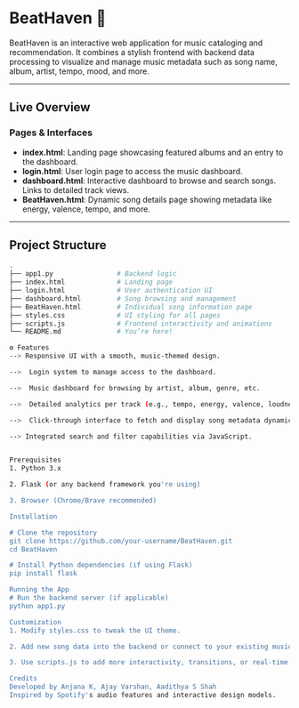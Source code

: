 # BeatHaven 🎵
BeatHaven is an interactive web application for music cataloging and recommendation. It combines a stylish frontend with backend data processing to visualize and manage music metadata such as song name, album, artist, tempo, mood, and more.

---

##  Live Overview

### Pages & Interfaces
- **index.html**: Landing page showcasing featured albums and an entry to the dashboard.
- **login.html**: User login page to access the music dashboard.
- **dashboard.html**: Interactive dashboard to browse and search songs. Links to detailed track views.
- **BeatHaven.html**: Dynamic song details page showing metadata like energy, valence, tempo, and more.


---

## Project Structure

```bash
.
├── app1.py                # Backend logic
├── index.html             # Landing page
├── login.html             # User authentication UI
├── dashboard.html         # Song browsing and management
├── BeatHaven.html         # Individual song information page
├── styles.css             # UI styling for all pages
├── scripts.js             # Frontend interactivity and animations
└── README.md              # You’re here!

⚙️ Features
--> Responsive UI with a smooth, music-themed design.

-->  Login system to manage access to the dashboard.

-->  Music dashboard for browsing by artist, album, genre, etc.

-->  Detailed analytics per track (e.g., tempo, energy, valence, loudness).

-->  Click-through interface to fetch and display song metadata dynamically.

--> Integrated search and filter capabilities via JavaScript.


Prerequisites
1. Python 3.x

2. Flask (or any backend framework you're using)

3. Browser (Chrome/Brave recommended)

Installation

# Clone the repository
git clone https://github.com/your-username/BeatHaven.git
cd BeatHaven

# Install Python dependencies (if using Flask)
pip install flask

Running the App
# Run the backend server (if applicable)
python app1.py

Customization
1. Modify styles.css to tweak the UI theme.

2. Add new song data into the backend or connect to your existing music database.

3. Use scripts.js to add more interactivity, transitions, or real-time search filtering.

Credits
Developed by Anjana K, Ajay Varshan, Aadithya S Shah
Inspired by Spotify's audio features and interactive design models.
